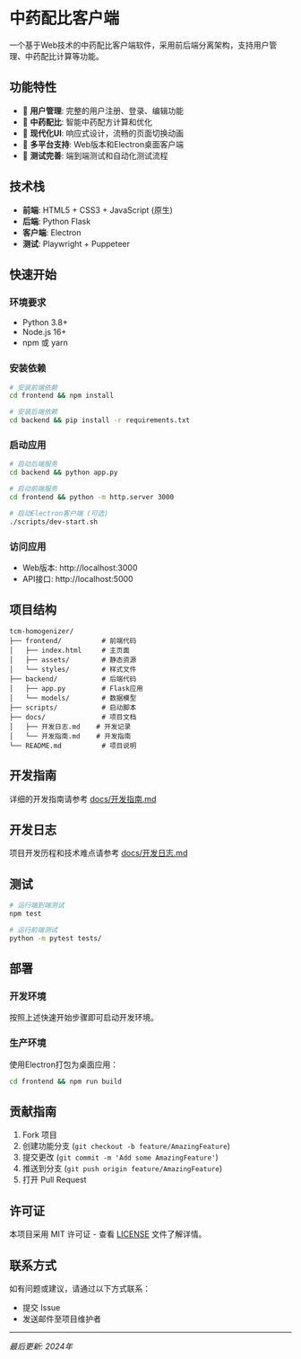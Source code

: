 # 中药配比客户端

一个基于Web技术的中药配比客户端软件，采用前后端分离架构，支持用户管理、中药配比计算等功能。

## 功能特性

- 🔐 **用户管理**: 完整的用户注册、登录、编辑功能
- 🏥 **中药配比**: 智能中药配方计算和优化
- 🎨 **现代化UI**: 响应式设计，流畅的页面切换动画
- 📱 **多平台支持**: Web版本和Electron桌面客户端
- 🧪 **测试完善**: 端到端测试和自动化测试流程

## 技术栈

- **前端**: HTML5 + CSS3 + JavaScript (原生)
- **后端**: Python Flask
- **客户端**: Electron
- **测试**: Playwright + Puppeteer

## 快速开始

### 环境要求

- Python 3.8+
- Node.js 16+
- npm 或 yarn

### 安装依赖

```bash
# 安装前端依赖
cd frontend && npm install

# 安装后端依赖
cd backend && pip install -r requirements.txt
```

### 启动应用

```bash
# 启动后端服务
cd backend && python app.py

# 启动前端服务
cd frontend && python -m http.server 3000

# 启动Electron客户端 (可选)
./scripts/dev-start.sh
```

### 访问应用

- Web版本: http://localhost:3000
- API接口: http://localhost:5000

## 项目结构

```
tcm-homogenizer/
├── frontend/          # 前端代码
│   ├── index.html     # 主页面
│   ├── assets/        # 静态资源
│   └── styles/        # 样式文件
├── backend/           # 后端代码
│   ├── app.py         # Flask应用
│   └── models/        # 数据模型
├── scripts/           # 启动脚本
├── docs/              # 项目文档
│   ├── 开发日志.md    # 开发记录
│   └── 开发指南.md    # 开发指南
└── README.md          # 项目说明
```

## 开发指南

详细的开发指南请参考 [docs/开发指南.md](docs/开发指南.md)

## 开发日志

项目开发历程和技术难点请参考 [docs/开发日志.md](docs/开发日志.md)

## 测试

```bash
# 运行端到端测试
npm test

# 运行前端测试
python -m pytest tests/
```

## 部署

### 开发环境
按照上述快速开始步骤即可启动开发环境。

### 生产环境
使用Electron打包为桌面应用：

```bash
cd frontend && npm run build
```

## 贡献指南

1. Fork 项目
2. 创建功能分支 (`git checkout -b feature/AmazingFeature`)
3. 提交更改 (`git commit -m 'Add some AmazingFeature'`)
4. 推送到分支 (`git push origin feature/AmazingFeature`)
5. 打开 Pull Request

## 许可证

本项目采用 MIT 许可证 - 查看 [LICENSE](LICENSE) 文件了解详情。

## 联系方式

如有问题或建议，请通过以下方式联系：

- 提交 Issue
- 发送邮件至项目维护者

---

*最后更新: 2024年* 